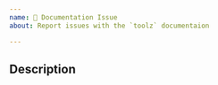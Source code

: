 ```yaml
---
name: 📖 Documentation Issue
about: Report issues with the `toolz` documentaion

---
```


## Description

